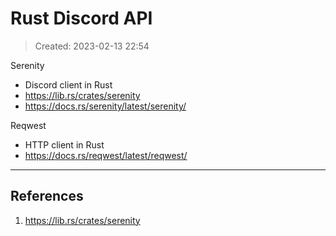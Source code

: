 # Rust Discord API
> Created: 2023-02-13 22:54

Serenity
+ Discord client in Rust
+ https://lib.rs/crates/serenity
+ https://docs.rs/serenity/latest/serenity/

Reqwest
+ HTTP client in Rust
+ https://docs.rs/reqwest/latest/reqwest/

----

## References
1. https://lib.rs/crates/serenity